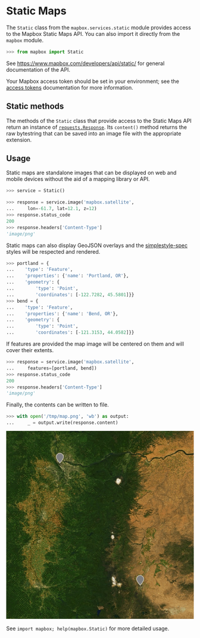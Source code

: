 # Static Maps

The `Static` class from the `mapbox.services.static` module provides
access to the Mapbox Static Maps API. You can also import it directly from the
`mapbox` module.

```python
>>> from mapbox import Static

```

See https://www.mapbox.com/developers/api/static/ for general documentation
of the API.

Your Mapbox access token should be set in your environment; see the [access
tokens](access_tokens.md) documentation for more information.

## Static methods

The methods of the `Static` class that provide access to the Static Maps API
return an instance of
[`requests.Response`](http://docs.python-requests.org/en/latest/api/#requests.Response).
Its `content()` method returns the raw bytestring that can be saved into an
image file with the appropriate extension.

## Usage

Static maps are standalone images that can be displayed on web and mobile
devices without the aid of a mapping library or API. 

```python
>>> service = Static()

```

```python
>>> response = service.image('mapbox.satellite',
...     lon=-61.7, lat=12.1, z=12)
>>> response.status_code
200
>>> response.headers['Content-Type']
'image/png'

```

Static maps can also display GeoJSON overlays and the
[simplestyle-spec](https://github.com/mapbox/simplestyle-spec) styles will be
respected and rendered.

```python
>>> portland = {
...    'type': 'Feature',
...    'properties': {'name': 'Portland, OR'},
...    'geometry': {
...        'type': 'Point',
...        'coordinates': [-122.7282, 45.5801]}}
>>> bend = {
...    'type': 'Feature',
...    'properties': {'name': 'Bend, OR'},
...    'geometry': {
...        'type': 'Point',
...        'coordinates': [-121.3153, 44.0582]}}

```

If features are provided the map image will be centered on them and will
cover their extents.

```python
>>> response = service.image('mapbox.satellite',
...     features=[portland, bend])
>>> response.status_code
200
>>> response.headers['Content-Type']
'image/png'

```

Finally, the contents can be written to file.

```python
>>> with open('/tmp/map.png', 'wb') as output:
...     _ = output.write(response.content)

```

![map.png](map.png)

See ``import mapbox; help(mapbox.Static)`` for more detailed usage.
